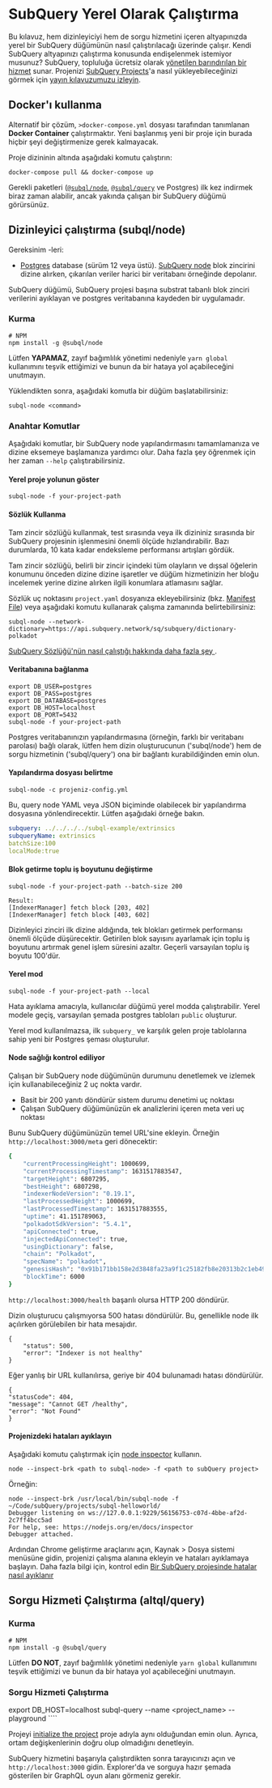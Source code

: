# SubQuery Yerel Olarak Çalıştırma

Bu kılavuz, hem dizinleyiciyi hem de sorgu hizmetini içeren altyapınızda yerel bir SubQuery düğümünün nasıl çalıştırılacağı üzerinde çalışır. Kendi SubQuery altyapınızı çalıştırma konusunda endişelenmek istemiyor musunuz? SubQuery, topluluğa ücretsiz olarak [yönetilen barındırılan bir hizmet](https://explorer.subquery.network) sunar. Projenizi [SubQuery Projects](https://project.subquery.network)'a nasıl yükleyebileceğinizi görmek için [yayın kılavuzumuzu izleyin](../run_publish/publish.md).

## Docker'ı kullanma

Alternatif bir çözüm, `>docker-compose.yml` dosyası tarafından tanımlanan <strong>Docker Container</strong> çalıştırmaktır. Yeni başlanmış yeni bir proje için burada hiçbir şeyi değiştirmenize gerek kalmayacak.

Proje dizininin altında aşağıdaki komutu çalıştırın:

```shell
docker-compose pull && docker-compose up
```

Gerekli paketleri ([`@subql/node`](https://www.npmjs.com/package/@subql/node), [`@subql/query`](https://www.npmjs.com/package/@subql/query) ve Postgres) ilk kez indirmek biraz zaman alabilir, ancak yakında çalışan bir SubQuery düğümü görürsünüz.

## Dizinleyici çalıştırma (subql/node)

Gereksinim -leri:

- [Postgres](https://www.postgresql.org/) database (sürüm 12 veya üstü). [SubQuery node](#start-a-local-subquery-node) blok zincirini dizine alırken, çıkarılan veriler harici bir veritabanı örneğinde depolanır.

SubQuery düğümü, SubQuery projesi başına substrat tabanlı blok zinciri verilerini ayıklayan ve postgres veritabanına kaydeden bir uygulamadır.

### Kurma

```shell
# NPM
npm install -g @subql/node
```

Lütfen **YAPAMAZ**, zayıf bağımlılık yönetimi nedeniyle `yarn global` kullanımını teşvik ettiğimizi ve bunun da bir hataya yol açabileceğini unutmayın.

Yüklendikten sonra, aşağıdaki komutla bir düğüm başlatabilirsiniz:

```shell
subql-node <command>
```

### Anahtar Komutlar

Aşağıdaki komutlar, bir SubQuery node yapılandırmasını tamamlamanıza ve dizine eksemeye başlamanıza yardımcı olur. Daha fazla şey öğrenmek için her zaman `--help` çalıştırabilirsiniz.

#### Yerel proje yolunun göster

```
subql-node -f your-project-path
```

#### Sözlük Kullanma

Tam zincir sözlüğü kullanmak, test sırasında veya ilk dizininiz sırasında bir SubQuery projesinin işlenmesini önemli ölçüde hızlandırabilir. Bazı durumlarda, 10 kata kadar endeksleme performansı artışları gördük.

Tam zincir sözlüğü, belirli bir zincir içindeki tüm olayların ve dışsal öğelerin konumunu önceden dizine dizine işaretler ve düğüm hizmetinizin her bloğu incelemek yerine dizine alırken ilgili konumlara atlamasını sağlar.

Sözlük uç noktasını `project.yaml` dosyanıza ekleyebilirsiniz (bkz. [Manifest File](../create/manifest.md)) veya aşağıdaki komutu kullanarak çalışma zamanında belirtebilirsiniz:

```
subql-node --network-dictionary=https://api.subquery.network/sq/subquery/dictionary-polkadot
```

[ SubQuery Sözlüğü'nün nasıl çalıştığı hakkında daha fazla şey ](../academy/tutorials_examples/dictionary.md).

#### Veritabanına bağlanma

```
export DB_USER=postgres
export DB_PASS=postgres
export DB_DATABASE=postgres
export DB_HOST=localhost
export DB_PORT=5432
subql-node -f your-project-path
```

Postgres veritabanınızın yapılandırmasına (örneğin, farklı bir veritabanı parolası) bağlı olarak, lütfen hem dizin oluşturucunun ('subql/node') hem de sorgu hizmetinin ('subql/query') ona bir bağlantı kurabildiğinden emin olun.

#### Yapılandırma dosyası belirtme

```
subql-node -c projeniz-config.yml
```

Bu, query node YAML veya JSON biçiminde olabilecek bir yapılandırma dosyasına yönlendirecektir. Lütfen aşağıdaki örneğe bakın.

```yaml
subquery: ../../../../subql-example/extrinsics
subqueryName: extrinsics
batchSize:100
localMode:true
```

#### Blok getirme toplu iş boyutunu değiştirme

```
subql-node -f your-project-path --batch-size 200

Result:
[IndexerManager] fetch block [203, 402]
[IndexerManager] fetch block [403, 602]
```

Dizinleyici zinciri ilk dizine aldığında, tek blokları getirmek performansı önemli ölçüde düşürecektir. Getirilen blok sayısını ayarlamak için toplu iş boyutunu artırmak genel işlem süresini azaltır. Geçerli varsayılan toplu iş boyutu 100'dür.

#### Yerel mod

```
subql-node -f your-project-path --local
```

Hata ayıklama amacıyla, kullanıcılar düğümü yerel modda çalıştırabilir. Yerel modele geçiş, varsayılan şemada postgres tabloları `public` oluşturur.

Yerel mod kullanılmazsa, ilk `subquery_` ve karşılık gelen proje tablolarına sahip yeni bir Postgres şeması oluşturulur.

#### Node sağlığı kontrol ediliyor

Çalışan bir SubQuery node düğümünün durumunu denetlemek ve izlemek için kullanabileceğiniz 2 uç nokta vardır.

- Basit bir 200 yanıtı döndürür sistem durumu denetimi uç noktası
- Çalışan SubQuery düğümünüzün ek analizlerini içeren meta veri uç noktası

Bunu SubQuery düğümünüzün temel URL'sine ekleyin. Örneğin `http://localhost:3000/meta` geri dönecektir:

```bash
{
    "currentProcessingHeight": 1000699,
    "currentProcessingTimestamp": 1631517883547,
    "targetHeight": 6807295,
    "bestHeight": 6807298,
    "indexerNodeVersion": "0.19.1",
    "lastProcessedHeight": 1000699,
    "lastProcessedTimestamp": 1631517883555,
    "uptime": 41.151789063,
    "polkadotSdkVersion": "5.4.1",
    "apiConnected": true,
    "injectedApiConnected": true,
    "usingDictionary": false,
    "chain": "Polkadot",
    "specName": "polkadot",
    "genesisHash": "0x91b171bb158e2d3848fa23a9f1c25182fb8e20313b2c1eb49219da7a70ce90c3",
    "blockTime": 6000
}
```

`http://localhost:3000/health` başarılı olursa HTTP 200 döndürür.

Dizin oluşturucu çalışmıyorsa 500 hatası döndürülür. Bu, genellikle node ilk açılırken görülebilen bir hata mesajıdır.

```shell
{
    "status": 500,
    "error": "Indexer is not healthy"
}
```

Eğer yanlış bir URL kullanılırsa, geriye bir 404 bulunamadı hatası döndürülür.

```shell
{
"statusCode": 404,
"message": "Cannot GET /healthy",
"error": "Not Found"
}
```

#### Projenizdeki hataları ayıklayın

Aşağıdaki komutu çalıştırmak için [node inspector](https://nodejs.org/en/docs/guides/debugging-getting-started/) kullanın.

```shell
node --inspect-brk <path to subql-node> -f <path to subQuery project>
```

Örneğin:

```shell
node --inspect-brk /usr/local/bin/subql-node -f ~/Code/subQuery/projects/subql-helloworld/
Debugger listening on ws://127.0.0.1:9229/56156753-c07d-4bbe-af2d-2c7ff4bcc5ad
For help, see: https://nodejs.org/en/docs/inspector
Debugger attached.
```

Ardından Chrome geliştirme araçlarını açın, Kaynak > Dosya sistemi menüsüne gidin, projenizi çalışma alanına ekleyin ve hataları ayıklamaya başlayın. Daha fazla bilgi için, kontrol edin [Bir SubQuery projesinde hatalar nasıl ayıklanır](https://doc.subquery.network/academy/tutorials_examples/debug-projects/)

## Sorgu Hizmeti Çalıştırma (altql/query)

### Kurma

```shell
# NPM
npm install -g @subql/query
```

Lütfen **DO NOT**, zayıf bağımlılık yönetimi nedeniyle `yarn global` kullanımını teşvik ettiğimizi ve bunun da bir hataya yol açabileceğini unutmayın.

### Sorgu Hizmeti Çalıştırma

export DB_HOST=localhost subql-query --name <project_name> --playground ````

Projeyi [initialize the project](../quickstart/quickstart-polkadot.md#initialise-the-starter-subquery-project) proje adıyla aynı olduğundan emin olun. Ayrıca, ortam değişkenlerinin doğru olup olmadığını denetleyin.

SubQuery hizmetini başarıyla çalıştırdikten sonra tarayıcınızı açın ve `http://localhost:3000` gidin. Explorer'da ve sorguya hazır şemada gösterilen bir GraphQL oyun alanı görmeniz gerekir.
